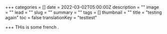 +++
categories = []
date = 2022-03-02T05:00:00Z
description = ""
image = ""
lead = ""
slug = ""
summary = ""
tags = []
thumbnail = ""
title = "testing again"
toc = false
translationKey = "testtest"

+++
THis is some french .